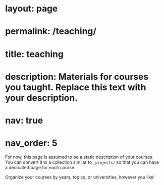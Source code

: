 ---
---

# layout: page
# permalink: /teaching/
# title: teaching
# description: Materials for courses you taught. Replace this text with your description.
# nav: true
# nav_order: 5

For now, this page is assumed to be a static description of your courses. You can convert it to a collection similar to `_projects/` so that you can have a dedicated page for each course.

Organize your courses by years, topics, or universities, however you like!
